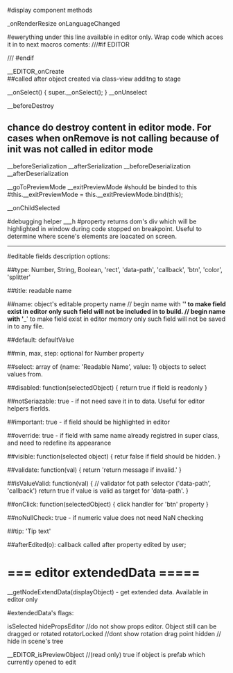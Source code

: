 
#display component methods

_onRenderResize
onLanguageChanged



#ewerything under this line available in editor only. Wrap code which acces it in to next macros coments: 
///#if EDITOR

/// #endif


__EDITOR_onCreate  
##called after object created via class-view additng to stage

__onSelect() {
	super.__onSelect();
}
__onUnselect


__beforeDestroy

## chance do destroy content in editor mode. For cases when onRemove is not calling because of init was not called in editor mode

__beforeSerialization
__afterSerialization
__beforeDeserialization
__afterDeserialization

__goToPreviewMode
__exitPreviewMode
#should be binded to this
#this.__exitPreviewMode = this.__exitPreviewMode.bind(this);

__onChildSelected

#debugging helper
___h  #property returns dom's div which will be highlighted in window during code stopped on breakpoint. Useful to determine where scene's elements are loacated on screen.


---

#editable fields description options:

##type:
 Number, String, Boolean, 'rect', 'data-path', 'callback', 'btn', 'color', 'splitter'

##title:
 readable name

##name:
 object's editable property name
  // begin name with '__' to make field exist in editor only
        such field will not be included in to build.
  // begin name with '___' to make field exist in editor memory only
        such field will not be saved in to any file.

##default:
 defaultValue

##min, max, step:
 optional for Number property

##select:
 array of {name: 'Readable Name', value: 1} objects to select values from.

##disabled:
 function(selectedObject) {
    return true if field is readonly
 }

##notSeriazable:
 true - if not need save it in to data. Useful for editor helpers fierlds.

##important:
 true - if field should be highlighted in editor

##override:
 true - if field with same name already registred in super class, and need to redefine its appearance

##visible:
 function(selected object) {
   retur false if field should be hidden.
 }

##validate:
 function(val) {
   return 'return message if invalid.'
 }

##isValueValid:
 function(val) { // validator fot path selector ('data-path', 'callback')
   return true if value is valid as target for 'data-path'.
 }

##onClick:
 function(selectedObject) {
   click handler for 'btn' property
 }

##noNullCheck:
 true - if numeric value does not need NaN checking

##tip:
 'Tip text'

##afterEdited(o):
  callback called after property edited by user;


# === editor extendedData =====

__getNodeExtendData(displayObject) - get extended data. Available in editor only

#extendedData's flags:

isSelected
hidePropsEditor //do not show props editor. Object still can be dragged or rotated
rotatorLocked  //dont show rotation drag point
hidden   // hide in scene's tree

__EDITOR_isPreviewObject   //(read only) true if object is prefab which currently opened to edit